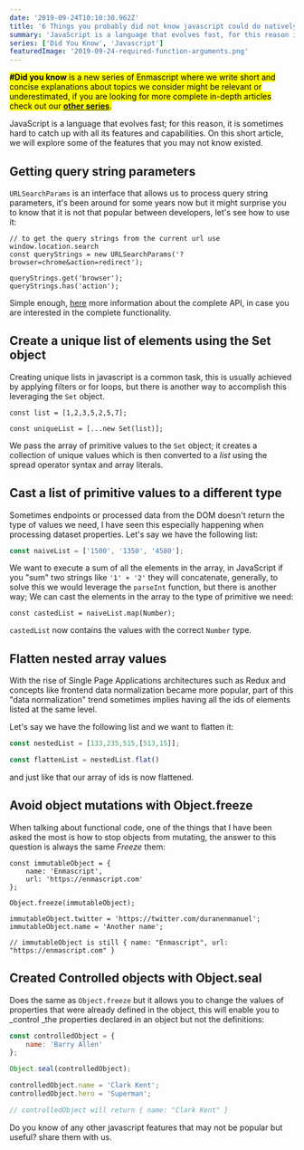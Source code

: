 ```yaml
---
date: '2019-09-24T10:10:30.962Z'
title: '6 Things you probably did not know javascript could do natively'
summary: 'JavaScript is a language that evolves fast, for this reason it is sometimes hard to catch up with all its features and capabilities. On this short article we will explore some of the features that you may not know existed.'
series: ['Did You Know', 'Javascript']
featuredImage: '2019-09-24-required-function-arguments.png'
---
```


<mark>**#Did you know** is a new series of Enmascript where we write short and concise explanations about topics we consider might be relevant or underestimated, if you are looking for more complete in-depth articles check out our **[other series](/series)**.</mark>

JavaScript is a language that evolves fast; for this reason, it is sometimes hard to catch up with all its features and capabilities. On this short article, we will explore some of the features that you may not know existed.

## Getting query string parameters
`URLSearchParams` is an interface that allows us to process query string parameters, it's been around for some years now but it might surprise you to know that it is not that popular between developers, let's see how to use it:

```javascript{2,4,5}
// to get the query strings from the current url use window.location.search
const queryStrings = new URLSearchParams('?browser=chrome&action=redirect');

queryStrings.get('browser');
queryStrings.has('action');
```

Simple enough, [here](https://developer.mozilla.org/en-US/docs/Web/API/URLSearchParams) more information about the complete API, in case you are interested in the complete functionality.

## Create a unique list of elements using the Set object
Creating unique lists in javascript is a common task, this is usually achieved by applying filters or for loops, but there is another way to accomplish this leveraging the `Set` object.

```javascript{3}
const list = [1,2,3,5,2,5,7];

const uniqueList = [...new Set(list)];
```

We pass the array of primitive values to the `Set` object; it creates a collection of unique values which is then converted to a _list_ using the spread operator syntax and array literals.

## Cast a list of primitive values to a different type
Sometimes endpoints or processed data from the DOM doesn't return the type of values we need, I have seen this especially happening when processing dataset properties. Let's say we have the following list:

```javascript
const naiveList = ['1500', '1350', '4580'];
```

We want to execute a sum of all the elements in the array, in JavaScript if you "sum" two strings like `'1' + '2'` they will concatenate, generally, to solve this we would leverage the `parseInt` function, but there is another way; We can cast the elements in the array to the type of primitive we need:

```
const castedList = naiveList.map(Number);
```

`castedList` now contains the values with the correct `Number` type.

## Flatten nested array values
With the rise of Single Page Applications architectures such as Redux and concepts like frontend data normalization became more popular, part of this "data normalization" trend sometimes implies having all the ids of elements listed at the same level.

Let's say we have the following list and we want to flatten it:

```javascript
const nestedList = [133,235,515,[513,15]];

const flattenList = nestedList.flat()
```

and just like that our array of ids is now flattened.

## Avoid object mutations with Object.freeze
When talking about functional code, one of the things that I have been asked the most is how to stop objects from mutating, the answer to this question is always the same _Freeze_ them:

```javascript{6}
const immutableObject = {
    name: 'Enmascript',
    url: 'https://enmascript.com'
};

Object.freeze(immutableObject);

immutableObject.twitter = 'https://twitter.com/duranenmanuel';
immutableObject.name = 'Another name';

// immutableObject is still { name: "Enmascript", url: "https://enmascript.com" }
```

## Created Controlled objects with Object.seal
Does the same as `Object.freeze` but it allows you to change the values of properties that were already defined in the object, this will enable you to _control _the properties declared in an object but not the definitions:

```javascript
const controlledObject = {
    name: 'Barry Allen'
};

Object.seal(controlledObject);

controlledObject.name = 'Clark Kent';
controlledObject.hero = 'Superman';

// controlledObject will return { name: "Clark Kent" }
```

Do you know of any other javascript features that may not be popular but useful? share them with us.
